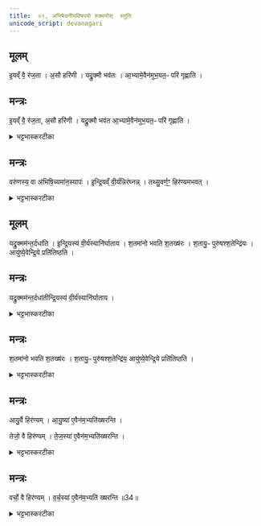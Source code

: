 ```yaml
---
title:  ०९, अभिषेचनीयविषययो रुक्मयोस्  स्तुतिः
unicode_script: devanagari
---
```


## मूलम्
इ॒यव्ँ वै॒ र॑ज॒ता ।
अ॒सौ हरि॑णी ।
यद्रु॒क्मौ भव॑तः ।
आ॒भ्यामे॒वैन॑मुभ॒यत॒ᳶ परि॑ गृह्णाति ।
## मन्त्रः
इ॒यव्ँ वै॒ र॑ज॒ता, अ॒सौ हरि॑णी ।
यद्रु॒क्मौ भव॑त आ॒भ्यामे॒वैन॑मुभ॒यत॒ᳶ परि॑ गृह्णाति ।
<details><summary>भट्टभास्करटीका</summary>

1 इयं वा इत्यादि ॥ अभिषेचनीयविषययो रुक्मयोः स्तुतिः क्रियते । पृथिवी रजता द्यौस्सैवर्णी । तस्मान्न उपरि च यद्रजतसौवर्णौ रुक्मौ भवतः तस्मादाभ्यां द्यावापृथिवीभ्यामेव ह्येष परिगृहीतो भवति ॥
</details>

## मन्त्रः
वरु॑णस्य॒ वा अ॑भिषि॒च्यमा॑न॒स्यापः॑ ।
इ॒न्द्रि॒यव्ँ वी॒र्य॑न्निर॑घ्नन्न् ।
तथ्सु॒वर्ण॒ꣳ॒ हिर॑ण्यमभवत् ।
<details><summary>भट्टभास्करटीका</summary>

2 वरुणस्य वा इत्यादि ॥ गतम् ॥
</details>

## मूलम्
यद्रु॒क्मम॑न्त॒र्दधा॑ति ।
इ॒न्द्रि॒यस्य॑ वी॒र्य॑स्यानि॑र्घाताय ।
श॒तमा॑नो भवति श॒तख्ष॑रः ।
श॒तायु॒ᳶ पुरु॑षश्श॒तेन्द्रि॑यः ।
आयु॑ष्ये॒वेन्द्रि॒ये प्रति॑तिष्ठति ।
## मन्त्रः
यद्रु॒क्मम॑न्त॒र्दधा॑तीन्द्रि॒यस्य॑ वी॒र्य॑स्यानि॑र्घाताय ।

<details><summary>भट्टभास्करटीका</summary>

3 यद्रुक्ममिति ॥ सौवर्णं रुक्मं अन्तर्मध्ये राज्ञोऽपां च दधाति स्थापयति । तदिन्द्रियादेरनिर्घाताय अविनाशाय भवति । वरुणस्येव नास्यावघातः ।
</details>

## मन्त्रः
श॒तमा॑नो भवति श॒तख्ष॑रः ।
श॒तायु॒ᳶ पुरु॑षश्श॒तेन्द्रि॑य॒ आयु॑ष्ये॒वेन्द्रि॒ये प्रति॑तिष्ठति ।
<details><summary>भट्टभास्करटीका</summary>

शतमान शतमानयवप्रमाणकः शतक्षरः शतच्छिद्रः ॥
</details>

## मन्त्रः
आयु॒र्वै हिर॑ण्यम् ।
आ॒यु॒ष्या॑ ए॒वैन॑म॒भ्यति॑ख्षरन्ति ।

तेजो॒ वै हिर॑ण्यम् ।
ते॒ज॒स्या॑ ए॒वैन॑म॒भ्यति॑ख्षरन्ति ।
<details><summary>भट्टभास्करटीका</summary>

4 आयुर्वा इत्यादि ॥ हिरण्यस्य आयुर्हेतुत्वात् आयुष्याः आयुर्वृद्धिहेतुभूता एव सत्यः एनमभ्यतिक्षरन्ति एनमभिलक्ष्य परिक्षरन्ति । 'नौद्व्यचः' इति यत्, 'अभिरभागे'इति लक्षणे अनोः कर्मप्रवचनीयत्वम् ।
</details>

## मन्त्रः
वर्चो॒ वै हिर॑ण्यम् ।
व॒र्च॒स्या॑ ए॒वैन॑म॒भ्यति॑ ख्षरन्ति ॥34॥  
<details><summary>भट्टभास्करटीका</summary>

तेजो दीप्तिः वर्चो बलम् । गतमन्यत् ॥


इति अष्टमे नवमोऽनुवाकः ॥  

</details>


